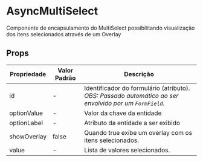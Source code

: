 # AsyncMultiSelect

Componente de encapsulamento do MultiSelect possibilitando visualização dos itens selecionados através de um Overlay

## Props

| Propriedade | Valor Padrão | Descrição                                                                                              |
| ----------- | ------------ | ------------------------------------------------------------------------------------------------------ |
| id          | -            | Identificador do formulário (atributo). _OBS: Passado automático ao ser envolvido por um `FormField`._ |
| optionValue | -            | Valor da chave da entidade                                                                             |
| optionLabel | -            | Atributo da entidade a ser exibido                                                                     |
| showOverlay | false        | Quando true exibe um overlay com os itens selecionados.                                                |
| value       | -            | Lista de valores selecionados.                                                                         |
